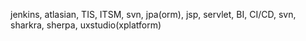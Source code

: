 jenkins, atlasian, TIS, ITSM, svn, jpa(orm), jsp, servlet, BI, CI/CD, svn, sharkra, sherpa, uxstudio(xplatform) 

